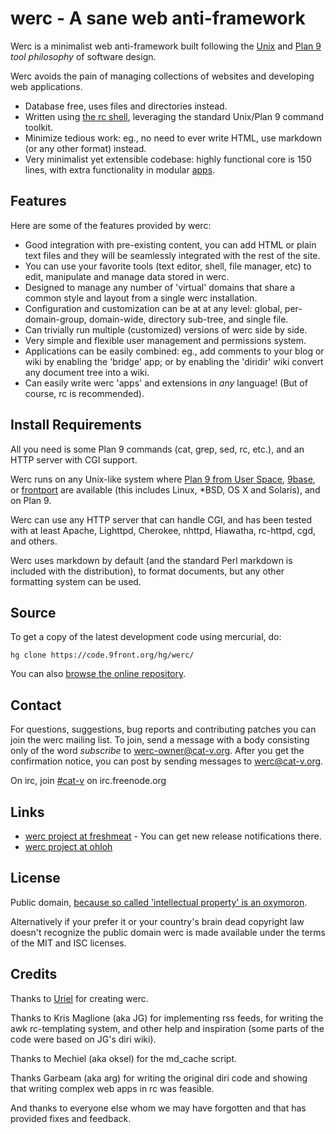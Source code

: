 werc - A sane web anti-framework
================================

Werc is a minimalist web anti-framework built following the [Unix](http://doc.cat-v.org/unix/) and [Plan 9](http://plan9.cat-v.org)
*tool philosophy* of software design.

Werc avoids the pain of managing collections of websites and developing web
applications.

* Database free, uses files and directories instead.
* Written using [the rc shell](http://rc.cat-v.org), leveraging the standard Unix/Plan 9 command toolkit.
* Minimize tedious work: eg., no need to ever write HTML, use markdown (or any other format) instead.
* Very minimalist yet extensible codebase: highly functional core is 150 lines, with extra functionality in modular [apps](/apps/).


Features
--------

Here are some of the features provided by werc:

* Good integration with pre-existing content, you can add HTML or plain text files and they will be seamlessly integrated with the rest of the site.
* You can use your favorite tools (text editor, shell, file manager, etc) to edit, manipulate and manage data stored in werc.
* Designed to manage any number of 'virtual' domains that share a common style and layout from a single werc installation.
* Configuration and customization can be at at any level: global, per-domain-group, domain-wide, directory sub-tree, and single file.
* Can trivially run multiple (customized) versions of werc side by side.
* Very simple and flexible user management and permissions system.
* Applications can be easily combined: eg., add comments to your blog or wiki by enabling the 'bridge' app; or by enabling the 'diridir' wiki convert any document tree into a wiki.
* Can easily write werc 'apps' and extensions in *any* language! (But of course, rc is recommended).


Install Requirements
--------------------

All you need is some Plan 9 commands (cat, grep, sed, rc, etc.), and an HTTP
server with CGI support.

Werc runs on any Unix-like system where [Plan 9 from User Space](https://9fans.github.io/plan9port/),
[9base](https://tools.suckless.org/9base/),
or [frontport](https://code.9front.org/hg/frontbase)
are available (this includes Linux, *BSD, OS X and Solaris), and on Plan 9.

Werc can use any HTTP server that can handle CGI, and has been tested with at
least Apache, Lighttpd, Cherokee, nhttpd, Hiawatha, rc-httpd, cgd, and others.

Werc uses markdown by default (and the standard Perl markdown is included with
the distribution), to format documents, but any other formatting system can be
used.


Source
------

To get a copy of the latest development code using mercurial, do:

	hg clone https://code.9front.org/hg/werc/

You can also [browse the online repository](https://code.9front.org/hg/werc/).


Contact
-------

For questions, suggestions, bug reports and contributing patches you can join
the werc mailing list. To join, send a message with a body consisting only of the word _subscribe_ to werc-owner@cat-v.org. After you get the confirmation notice, you can post by sending messages to werc@cat-v.org.

On irc, join [#cat-v](irc://irc.freenode.org/cat-v) on irc.freenode.org


Links
-----

* [werc project at freshmeat](http://freshmeat.net/projects/werc/) - You can get new release notifications there.
* [werc project at ohloh](https://www.ohloh.net/p/werc/)


License
-------

Public domain, [because so called 'intellectual property' is an
oxymoron](http://harmful.cat-v.org/economics/intellectual_property/).

Alternatively if your prefer it or your country's brain dead copyright law
doesn't recognize the public domain werc is made available under the terms of
the MIT and ISC licenses.


Credits
-------

Thanks to [Uriel](http://uriel.cat-v.org/) for creating werc.

Thanks to Kris Maglione (aka JG) for implementing rss feeds, for writing the
awk rc-templating system, and other help and inspiration (some parts of the
code were based on JG's diri wiki).

Thanks to Mechiel (aka oksel) for the md_cache script.

Thanks Garbeam (aka arg) for writing the original diri code and showing that
writing complex web apps in rc was feasible.

And thanks to everyone else whom we may have forgotten and that has provided fixes
and feedback.
